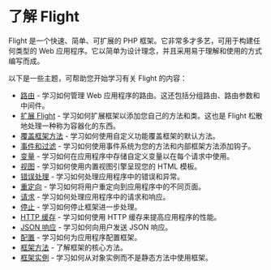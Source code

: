 # 了解 Flight

Flight 是一个快速、简单、可扩展的 PHP 框架。它非常多才多艺，可用于构建任何类型的 Web 应用程序。它以简单为设计理念，并且采用易于理解和使用的方式编写而成。

以下是一些主题，可帮助您开始学习有关 Flight 的内容：

- [路由](/learn/routing) - 学习如何管理 Web 应用程序的路由。这还包括分组路由、路由参数和中间件。
- [扩展 Flight](/learn/extending) - 学习如何扩展框架以添加您自己的方法和类。这也是 Flight 松散地处理一种称为容器化的东西。
- [覆盖框架方法](/learn/overriding) - 学习如何使用自定义功能覆盖框架的默认方法。
- [事件和过滤](/learn/filtering) - 学习如何使用事件系统为您的方法和内部框架方法添加钩子。
- [变量](/learn/variables) - 学习如何在应用程序中存储自定义变量以在每个请求中使用。
- [视图](/learn/views) - 学习如何使用内置视图引擎呈现您的 HTML 模板。
- [错误处理](/learn/error-handling) - 学习如何处理应用程序中的错误和异常。
- [重定向](/learn/redirects) - 学习如何将用户重定向到应用程序中的不同页面。
- [请求](/learn/requests) - 学习如何处理应用程序中的请求和响应。
- [停止](/learn/stopping) - 学习如何停止框架进一步处理。
- [HTTP 缓存](/learn/http-caching) - 学习如何使用 HTTP 缓存来提高应用程序的性能。
- [JSON 响应](/learn/json) - 学习如何向用户发送 JSON 响应。
- [配置](/learn/configuration) - 学习如何为应用程序配置框架。
- [框架方法](/learn/framework-methods) - 了解框架的核心方法。
- [框架实例](/learn/framework-instance) - 学习如何从对象实例而不是静态方法中使用框架。